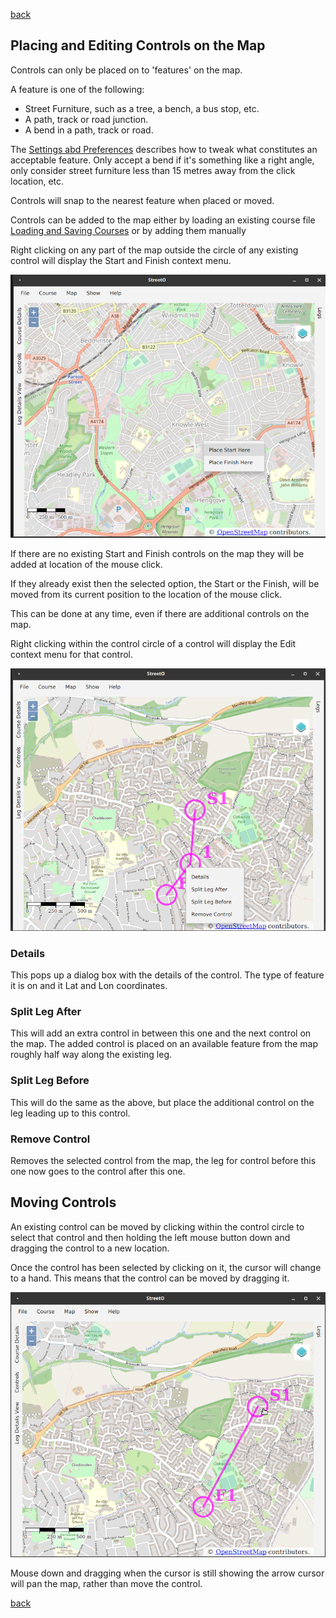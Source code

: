 [back](./index.md)

## Placing and Editing Controls on the Map

Controls can only be placed on to 'features' on the map.

A feature is one of the following:
  - Street Furniture, such as a tree, a bench, a bus stop, etc.
  - A path, track or road junction.
  - A bend in a path, track or road.

The [Settings abd Preferences](./SettingsAndPreferences.md) describes how to tweak what constitutes an acceptable feature.
Only accept a bend if it's something like a right angle, only consider street furniture less than 15 metres away from the click location, etc.

Controls will snap to the nearest feature when placed or moved.

Controls can be added to the map either by loading an existing course file [Loading and Saving Courses](./LoadingSavingCourses.md) or
by adding them manually

Right clicking on any part of the map outside the circle of any existing control will display the Start and Finish context menu.

![Image](./doc/setstart.png)

If there are no existing Start and Finish controls on the map they will be added at location of the mouse click.

If they already exist then the selected option, the Start or the Finish, will be moved from its current position 
to the location of the mouse click.

This can be done at any time, even if there are additional controls on the map.

Right clicking within the control circle of a control will display the Edit context menu for that control.

![Image](./doc/controlcontextmenu.png)

### Details
This pops up a dialog box with the details of the control. The type of feature it is on and it Lat and Lon coordinates.

### Split Leg After

This will add an extra control in between this one and the next control on the map. The added control
is placed on an available feature from the map roughly half way along the existing leg.

### Split Leg Before

This will do the same as the above, but place the additional control on the leg leading up to this control.

### Remove Control

Removes the selected control from the map, the leg for control before this one now goes to the control 
after this one.

## Moving Controls

An existing control can be moved by clicking within the control circle to select that control and then
holding the left mouse button down and dragging the control to a new location.

Once the control has been selected by clicking on it, the cursor will change to a hand. This means that
the control can be moved by dragging it.


![Image](./doc/handcursor.png)

Mouse down and dragging when the cursor is still showing the arrow cursor will pan the map, rather than move the control.

[back](./index.md)